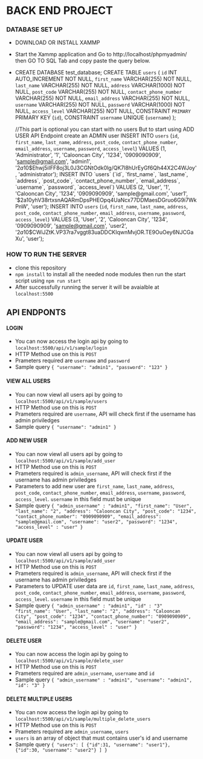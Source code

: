 # BACK END PROJECT

### DATABASE SET UP
- DOWNLOAD OR INSTALL XAMMP
- Start the Xammp application and Go to http://localhost/phpmyadmin/ then GO TO SQL Tab and copy paste the query below.
-   CREATE DATABASE test_database;
    CREATE TABLE `users` ( 
      `id` INT AUTO_INCREMENT NOT NULL,
      `first_name` VARCHAR(255) NOT NULL,
      `last_name` VARCHAR(255) NOT NULL,
      `address` VARCHAR(1000) NOT NULL,
      `post_code` VARCHAR(255) NOT NULL,
      `contact_phone_number` VARCHAR(255) NOT NULL,
      `email_address` VARCHAR(255) NOT NULL,
      `username` VARCHAR(255) NOT NULL,
      `password` VARCHAR(1000) NOT NULL,
      `access_level` VARCHAR(255) NOT NULL,
      CONSTRAINT `PRIMARY` PRIMARY KEY (`id`),
      CONSTRAINT `username` UNIQUE (`username`)
    );
    
    //This part is optional you can start with no users But to start using ADD USER API Endpoint create an ADMIN user
    INSERT INTO `users` (`id`, `first_name`, `last_name`, `address`, `post_code`, `contact_phone_number`, `email_address`, `username`, `password`, `access_level`) VALUES (1, 'Administrator', '1', 'Calooncan City', '1234', '0909090909', 'sample@gmail.com', 'admin1', '$2a$10$Ehwj5iIFF8oj3L0J3CGNtOdk0lg/QK7l8hUrEyGf6Qh44X2C4WJoy', 'administrator');
    INSERT INTO `users` (`id`, `first_name`, `last_name`, `address`, `post_code`, `contact_phone_number`, `email_address`, `username`, `password`, `access_level`) VALUES (2, 'User', '1', 'Calooncan City', '1234', '0909090909', 'sample@gmail.com', 'user1', '$2a$10$yhV38rtxsnAQARmDpsPHEOpq4UaNcx77DDMaesDGruo6G9i7WkPnW', 'user');
    INSERT INTO `users` (`id`, `first_name`, `last_name`, `address`, `post_code`, `contact_phone_number`, `email_address`, `username`, `password`, `access_level`) VALUES (3, 'User', '2', 'Calooncan City', '1234', '0909090909', 'sample@gmail.com', 'user2', '$2a$10$CWiJZtK.VP37ra7vggt83uaDDCKIqwnMvjOR.TE9OuOey6NJCGaXu', 'user');

### HOW TO RUN THE SERVER
- clone this repository
- `npm install` to install all the needed node modules then run the start script using `npm run start`
- After successfully running the server it will be avaialble at `localhost:5500`

## API ENDPONTS

#### LOGIN
- You can now access the login api by going to `localhost:5500/api/v1/sample/login`
- HTTP Method use on this is `POST`
- Prameters required are `username` and `password`
- Sample query `{ "username": "admin1", "password": "123" }`

#### VIEW ALL USERS
- You can now viewl all users api by going to `localhost:5500/api/v1/sample/users`
- HTTP Method use on this is `POST`
- Prameters required are `username`, API will check first if the username has admin priviledges
- Sample query `{ "username": "admin1" }`

#### ADD NEW USER
- You can now viewl all users api by going to `localhost:5500/api/v1/sample/add_user`
- HTTP Method use on this is `POST`
- Prameters required is `admin_username`, API will check first if the username has admin priviledges
- Parameters to add new user are `first_name`, `last_name`, `address`, `post_code`, `contact_phone_number`, `email_address`, `username`, `password`, `access_level`. `username` in this field must be unique
- Sample query `{
    "admin_username" : "admin1",
	"first_name": "User",
	"last_name": "2",
	"address": "Calooncan City",
	"post_code": "1234",
	"contact_phone_number": "0909090909",
	"email_address": "sample@gmail.com",
	"username": "user2",
	"password": "1234",
	"access_level" : "user"
}`

#### UPDATE USER
- You can now viewl all users api by going to `localhost:5500/api/v1/sample/add_user`
- HTTP Method use on this is `POST`
- Prameters required is `admin_username`, API will check first if the username has admin priviledges
- Parameters to UPDATE user data are `id`, `first_name`, `last_name`, `address`, `post_code`, `contact_phone_number`, `email_address`, `username`, `password`, `access_level`. `username` in this field must be unique
- Sample query `{
    "admin_username" : "admin1",
	"id" : "3"
    "first_name": "User",
	"last_name": "2",
	"address": "Calooncan City",
	"post_code": "1234",
	"contact_phone_number": "0909090909",
	"email_address": "sample@gmail.com",
	"username": "user2",
	"password": "1234",
	"access_level" : "user"
}`

#### DELETE USER
- You can now access the login api by going to `localhost:5500/api/v1/sample/delete_user`
- HTTP Method use on this is `POST`
- Prameters required are `admin_username`, `username` and `id`
- Sample query `{ "admin_username" : "admin1", "username": "admin1", "id": "3" }`

#### DELETE MULTIPLE USERS
- You can now access the login api by going to `localhost:5500/api/v1/sample/multiple_delete_users`
- HTTP Method use on this is `POST`
- Prameters required are `admin_username`, `users`
- `users` is an array of object that must contains user's id and username
- Sample query `{
	"users": [
		{"id":31, "username": "user1"},
		{"id":30, "username": "user2"}
	]
}`
